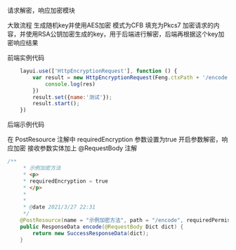 请求解密，响应加密模块

大致流程 生成随机key并使用AES加密 模式为CFB 填充为Pkcs7 加密请求的内容，并使用RSA公钥加密生成的key，用于后端进行解密，后端再根据这个key加密响应结果

前端实例代码

```javascript
    layui.use(['HttpEncryptionRequest'], function () {
        var result = new HttpEncryptionRequest(Feng.ctxPath + '/encode', function (res) {
            console.log(res)
        })
        result.set({name:'测试'});
        result.start();
    })
```

后端示例代码

在 PostResource 注解中 requiredEncryption 参数设置为true 开启参数解密，响应加密 接收参数实体加上 @RequestBody 注解

```java
/**
     * 示例加密方法
     * <p>
     * requiredEncryption = true
     * </p>
     *
     * 
     * @date 2021/3/27 22:31
     */
    @PostResource(name = "示例加密方法", path = "/encode", requiredPermission = false, requiredLogin = false, requiredEncryption = true)
    public ResponseData encode(@RequestBody Dict dict) {
        return new SuccessResponseData(dict);
    }
```
